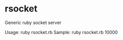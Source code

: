 rsocket
=======

Generic ruby socket server

  Usage: ruby rsocket.rb <port>
  Sample: ruby rsocket.rb 10000



